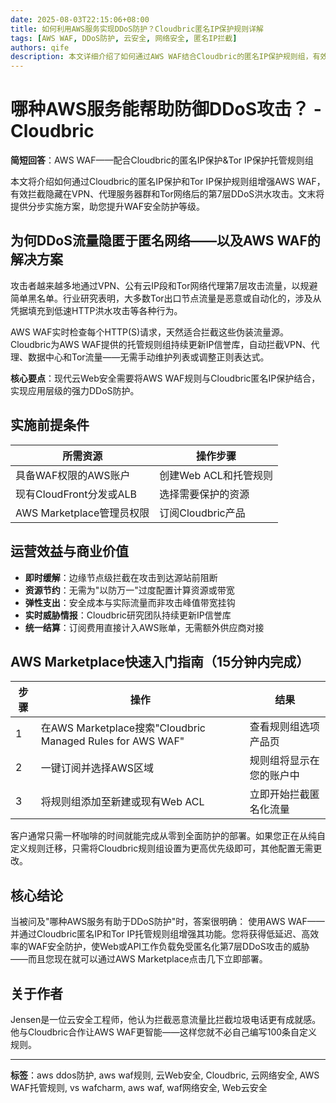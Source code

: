 ```yaml
---
date: 2025-08-03T22:15:06+08:00
title: 如何利用AWS服务实现DDoS防护？Cloudbric匿名IP保护规则详解
tags: [AWS WAF, DDoS防护, 云安全, 网络安全, 匿名IP拦截]
authors: qife
description: 本文详细介绍了如何通过AWS WAF结合Cloudbric的匿名IP保护规则组，有效防御隐藏在VPN、代理服务器和Tor网络后的第7层DDoS攻击，包含15分钟快速部署指南和实际业务价值分析。
---
```


# 哪种AWS服务能帮助防御DDoS攻击？ - Cloudbric

**简短回答**：AWS WAF——配合Cloudbric的匿名IP保护&Tor IP保护托管规则组

本文将介绍如何通过Cloudbric的匿名IP保护和Tor IP保护规则组增强AWS WAF，有效拦截隐藏在VPN、代理服务器群和Tor网络后的第7层DDoS洪水攻击。文末将提供分步实施方案，助您提升WAF安全防护等级。

## 为何DDoS流量隐匿于匿名网络——以及AWS WAF的解决方案

攻击者越来越多地通过VPN、公有云IP段和Tor网络代理第7层攻击流量，以规避简单黑名单。行业研究表明，大多数Tor出口节点流量是恶意或自动化的，涉及从凭据填充到低速HTTP洪水攻击等各种行为。

AWS WAF实时检查每个HTTP(S)请求，天然适合拦截这些伪装流量源。Cloudbric为AWS WAF提供的托管规则组持续更新IP信誉库，自动拦截VPN、代理、数据中心和Tor流量——无需手动维护列表或调整正则表达式。

**核心要点**：现代云Web安全需要将AWS WAF规则与Cloudbric匿名IP保护结合，实现应用层级的强力DDoS防护。

## 实施前提条件

| 所需资源 | 操作步骤 |
|---------|----------|
| 具备WAF权限的AWS账户 | 创建Web ACL和托管规则 |
| 现有CloudFront分发或ALB | 选择需要保护的资源 |
| AWS Marketplace管理员权限 | 订阅Cloudbric产品 |

## 运营效益与商业价值

- **即时缓解**：边缘节点级拦截在攻击到达源站前阻断
- **资源节约**：无需为"以防万一"过度配置计算资源或带宽
- **弹性支出**：安全成本与实际流量而非攻击峰值带宽挂钩
- **实时威胁情报**：Cloudbric研究团队持续更新IP信誉库
- **统一结算**：订阅费用直接计入AWS账单，无需额外供应商对接

## AWS Marketplace快速入门指南（15分钟内完成）

| 步骤 | 操作 | 结果 |
|------|------|------|
| 1 | 在AWS Marketplace搜索"Cloudbric Managed Rules for AWS WAF" | 查看规则组选项产品页 |
| 2 | 一键订阅并选择AWS区域 | 规则组将显示在您的账户中 |
| 3 | 将规则组添加至新建或现有Web ACL | 立即开始拦截匿名化流量 |

客户通常只需一杯咖啡的时间就能完成从零到全面防护的部署。如果您正在从纯自定义规则迁移，只需将Cloudbric规则组设置为更高优先级即可，其他配置无需更改。

## 核心结论

当被问及"哪种AWS服务有助于DDoS防护"时，答案很明确：
使用AWS WAF——并通过Cloudbric匿名IP和Tor IP托管规则组增强其功能。您将获得低延迟、高效率的WAF安全防护，使Web或API工作负载免受匿名化第7层DDoS攻击的威胁——而且您现在就可以通过AWS Marketplace点击几下立即部署。

## 关于作者

Jensen是一位云安全工程师，他认为拦截恶意流量比拦截垃圾电话更有成就感。他与Cloudbric合作让AWS WAF更智能——这样您就不必自己编写100条自定义规则。

---

**标签**：aws ddos防护, aws waf规则, 云Web安全, Cloudbric, 云网络安全, AWS WAF托管规则, vs wafcharm, aws waf, waf网络安全, Web云安全